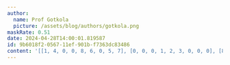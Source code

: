```yaml
---
author:
  name: Prof Gotkola
  picture: /assets/blog/authors/gotkola.png
maskRate: 0.51
date: 2024-04-28T14:00:01.819587
id: 9b6018f2-0567-11ef-901b-f7363dc83486
content: '[[1, 4, 0, 0, 8, 6, 0, 5, 7], [0, 0, 0, 1, 2, 3, 0, 0, 0], [8, 3, 0, 5, 0, 4, 0, 6, 2], [0, 0, 0, 6, 0, 5, 0, 2, 1], [0, 8, 0, 7, 1, 0, 5, 0, 3], [0, 0, 5, 0, 9, 0, 7, 0, 0], [0, 0, 0, 0, 0, 0, 9, 0, 5], [3, 0, 1, 0, 5, 9, 0, 0, 4], [9, 0, 0, 0, 3, 7, 2, 1, 8]]'
---
```

